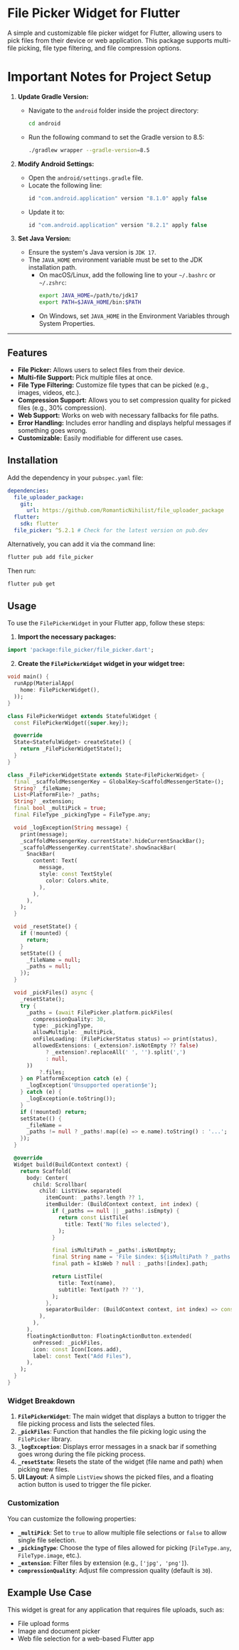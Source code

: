 # File Picker Widget for Flutter

A simple and customizable file picker widget for Flutter, allowing users to pick files from their device or web application. This package supports multi-file picking, file type filtering, and file compression options.

# Important Notes for Project Setup

1. **Update Gradle Version:**
    - Navigate to the `android` folder inside the project directory:
      ```bash
      cd android
      ```
    - Run the following command to set the Gradle version to 8.5:
      ```bash
      ./gradlew wrapper --gradle-version=8.5
      ```

2. **Modify Android Settings:**
    - Open the `android/settings.gradle` file.
    - Locate the following line:
      ```gradle
      id "com.android.application" version "8.1.0" apply false
      ```
    - Update it to:
      ```gradle
      id "com.android.application" version "8.2.1" apply false
      ```

3. **Set Java Version:**
    - Ensure the system's Java version is `JDK 17`.
    - The `JAVA_HOME` environment variable must be set to the JDK installation path.
        - On macOS/Linux, add the following line to your `~/.bashrc` or `~/.zshrc`:
          ```bash
          export JAVA_HOME=/path/to/jdk17
          export PATH=$JAVA_HOME/bin:$PATH
          ```
        - On Windows, set `JAVA_HOME` in the Environment Variables through System Properties.

---

## Features

- **File Picker:** Allows users to select files from their device.
- **Multi-file Support:** Pick multiple files at once.
- **File Type Filtering:** Customize file types that can be picked (e.g., images, videos, etc.).
- **Compression Support:** Allows you to set compression quality for picked files (e.g., 30% compression).
- **Web Support:** Works on web with necessary fallbacks for file paths.
- **Error Handling:** Includes error handling and displays helpful messages if something goes wrong.
- **Customizable:** Easily modifiable for different use cases.

## Installation

Add the dependency in your `pubspec.yaml` file:

```yaml
dependencies:
  file_uploader_package:
    git:
      url: https://github.com/RomanticNihilist/file_uploader_package
  flutter:
    sdk: flutter
  file_picker: ^5.2.1 # Check for the latest version on pub.dev
```

Alternatively, you can add it via the command line:

```sh
flutter pub add file_picker
```

Then run:

```sh
flutter pub get
```

## Usage

To use the `FilePickerWidget` in your Flutter app, follow these steps:

1. **Import the necessary packages:**

```dart
import 'package:file_picker/file_picker.dart';

```

2. **Create the `FilePickerWidget` widget in your widget tree:**

```dart
void main() {
  runApp(MaterialApp(
    home: FilePickerWidget(),
  ));
}

class FilePickerWidget extends StatefulWidget {
  const FilePickerWidget({super.key});

  @override
  State<StatefulWidget> createState() {
    return _FilePickerWidgetState();
  }
}

class _FilePickerWidgetState extends State<FilePickerWidget> {
  final _scaffoldMessengerKey = GlobalKey<ScaffoldMessengerState>();
  String? _fileName;
  List<PlatformFile>? _paths;
  String? _extension;
  final bool _multiPick = true;
  final FileType _pickingType = FileType.any;

  void _logException(String message) {
    print(message);
    _scaffoldMessengerKey.currentState?.hideCurrentSnackBar();
    _scaffoldMessengerKey.currentState?.showSnackBar(
      SnackBar(
        content: Text(
          message,
          style: const TextStyle(
            color: Colors.white,
          ),
        ),
      ),
    );
  }

  void _resetState() {
    if (!mounted) {
      return;
    }
    setState(() {
      _fileName = null;
      _paths = null;
    });
  }

  void _pickFiles() async {
    _resetState();
    try {
      _paths = (await FilePicker.platform.pickFiles(
        compressionQuality: 30,
        type: _pickingType,
        allowMultiple: _multiPick,
        onFileLoading: (FilePickerStatus status) => print(status),
        allowedExtensions: (_extension?.isNotEmpty ?? false)
            ? _extension?.replaceAll(' ', '').split(',')
            : null,
      ))
          ?.files;
    } on PlatformException catch (e) {
      _logException('Unsupported operation$e');
    } catch (e) {
      _logException(e.toString());
    }
    if (!mounted) return;
    setState(() {
      _fileName =
      _paths != null ? _paths!.map((e) => e.name).toString() : '...';
    });
  }

  @override
  Widget build(BuildContext context) {
    return Scaffold(
      body: Center(
        child: Scrollbar(
          child: ListView.separated(
            itemCount: _paths?.length ?? 1,
            itemBuilder: (BuildContext context, int index) {
              if (_paths == null || _paths!.isEmpty) {
                return const ListTile(
                  title: Text('No files selected'),
                );
              }

              final isMultiPath = _paths!.isNotEmpty;
              final String name = 'File $index: ${isMultiPath ? _paths![index].name : _fileName ?? '...'}';
              final path = kIsWeb ? null : _paths![index].path;

              return ListTile(
                title: Text(name),
                subtitle: Text(path ?? ''),
              );
            },
            separatorBuilder: (BuildContext context, int index) => const Divider(),
          ),
        ),
      ),
      floatingActionButton: FloatingActionButton.extended(
        onPressed: _pickFiles,
        icon: const Icon(Icons.add),
        label: const Text("Add Files"),
      ),
    );
  }
}
```

### Widget Breakdown

1. **`FilePickerWidget`**: The main widget that displays a button to trigger the file picking process and lists the selected files.
2. **`_pickFiles`**: Function that handles the file picking logic using the `FilePicker` library.
3. **`_logException`**: Displays error messages in a snack bar if something goes wrong during the file picking process.
4. **`_resetState`**: Resets the state of the widget (file name and path) when picking new files.
5. **UI Layout**: A simple `ListView` shows the picked files, and a floating action button is used to trigger the file picker.

### Customization

You can customize the following properties:

- **`_multiPick`**: Set to `true` to allow multiple file selections or `false` to allow single file selection.
- **`_pickingType`**: Choose the type of files allowed for picking (`FileType.any`, `FileType.image`, etc.).
- **`_extension`**: Filter files by extension (e.g., `['jpg', 'png']`).
- **`compressionQuality`**: Adjust file compression quality (default is `30`).

## Example Use Case

This widget is great for any application that requires file uploads, such as:

- File upload forms
- Image and document picker
- Web file selection for a web-based Flutter app